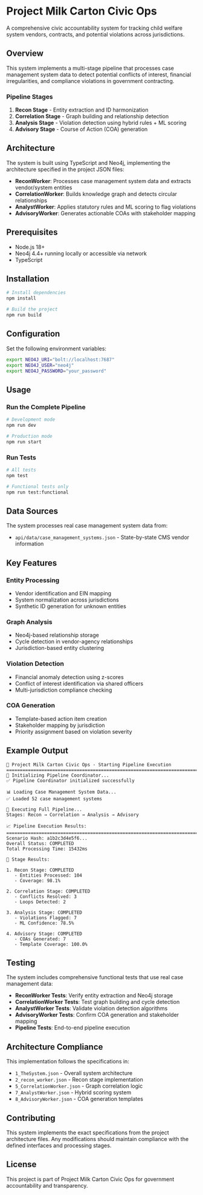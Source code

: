 # Project Milk Carton Civic Ops

A comprehensive civic accountability system for tracking child welfare system vendors, contracts, and potential violations across jurisdictions.

## Overview

This system implements a multi-stage pipeline that processes case management system data to detect potential conflicts of interest, financial irregularities, and compliance violations in government contracting.

### Pipeline Stages

1. **Recon Stage** - Entity extraction and ID harmonization
2. **Correlation Stage** - Graph building and relationship detection
3. **Analysis Stage** - Violation detection using hybrid rules + ML scoring
4. **Advisory Stage** - Course of Action (COA) generation

## Architecture

The system is built using TypeScript and Neo4j, implementing the architecture specified in the project JSON files:

- **ReconWorker**: Processes case management system data and extracts vendor/system entities
- **CorrelationWorker**: Builds knowledge graph and detects circular relationships
- **AnalystWorker**: Applies statutory rules and ML scoring to flag violations
- **AdvisoryWorker**: Generates actionable COAs with stakeholder mapping

## Prerequisites

- Node.js 18+
- Neo4j 4.4+ running locally or accessible via network
- TypeScript

## Installation

```bash
# Install dependencies
npm install

# Build the project
npm run build
```

## Configuration

Set the following environment variables:

```bash
export NEO4J_URI="bolt://localhost:7687"
export NEO4J_USER="neo4j"
export NEO4J_PASSWORD="your_password"
```

## Usage

### Run the Complete Pipeline

```bash
# Development mode
npm run dev

# Production mode
npm run start
```

### Run Tests

```bash
# All tests
npm test

# Functional tests only
npm run test:functional
```

## Data Sources

The system processes real case management system data from:
- `api/data/case_management_systems.json` - State-by-state CMS vendor information

## Key Features

### Entity Processing
- Vendor identification and EIN mapping
- System normalization across jurisdictions
- Synthetic ID generation for unknown entities

### Graph Analysis
- Neo4j-based relationship storage
- Cycle detection in vendor-agency relationships
- Jurisdiction-based entity clustering

### Violation Detection
- Financial anomaly detection using z-scores
- Conflict of interest identification via shared officers
- Multi-jurisdiction compliance checking

### COA Generation
- Template-based action item creation
- Stakeholder mapping by jurisdiction
- Priority assignment based on violation severity

## Example Output

```
🥛 Project Milk Carton Civic Ops - Starting Pipeline Execution
================================================================================
🔧 Initializing Pipeline Coordinator...
✅ Pipeline Coordinator initialized successfully

📊 Loading Case Management System Data...
✅ Loaded 52 case management systems

🚀 Executing Full Pipeline...
Stages: Recon → Correlation → Analysis → Advisory

📈 Pipeline Execution Results:
================================================================================
Scenario Hash: a1b2c3d4e5f6...
Overall Status: COMPLETED
Total Processing Time: 15432ms

🎯 Stage Results:

1. Recon Stage: COMPLETED
   - Entities Processed: 104
   - Coverage: 98.1%

2. Correlation Stage: COMPLETED
   - Conflicts Resolved: 3
   - Loops Detected: 2

3. Analysis Stage: COMPLETED
   - Violations Flagged: 7
   - ML Confidence: 78.5%

4. Advisory Stage: COMPLETED
   - COAs Generated: 7
   - Template Coverage: 100.0%
```

## Testing

The system includes comprehensive functional tests that use real case management data:

- **ReconWorker Tests**: Verify entity extraction and Neo4j storage
- **CorrelationWorker Tests**: Test graph building and cycle detection
- **AnalystWorker Tests**: Validate violation detection algorithms
- **AdvisoryWorker Tests**: Confirm COA generation and stakeholder mapping
- **Pipeline Tests**: End-to-end pipeline execution

## Architecture Compliance

This implementation follows the specifications in:
- `1_TheSystem.json` - Overall system architecture
- `2_recon_worker.json` - Recon stage implementation
- `5_CorrelationWorker.json` - Graph correlation logic
- `7_AnalystWorker.json` - Hybrid scoring system
- `8_AdvisoryWorker.json` - COA generation templates

## Contributing

This system implements the exact specifications from the project architecture files. Any modifications should maintain compliance with the defined interfaces and processing stages.

## License

This project is part of Project Milk Carton Civic Ops for government accountability and transparency.
